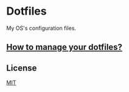 # Dotfiles
My OS's configuration files.

## [How to manage your dotfiles?](https://www.atlassian.com/git/tutorials/dotfiles)

## License
[MIT](https://mit-license.org/)
